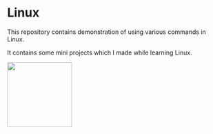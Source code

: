 # Linux

This repository contains demonstration of using various commands in Linux.

It contains some mini projects which I made while learning Linux.

<img src="https://lh3.googleusercontent.com/proxy/EE-FHUxezrm7VRqwKpOndJtqTEDYoYbL3YkqiFYAlJfwQ7wLOfVBGfc5zJmPr9AKv7-6DfiR2Kx_H7j7u5STg2KZ-apcHnQ-2RpNPZ4sADEVWhktMAIyPOtA5byJgmzbPnp81Q" widht=150 height=150></img>
